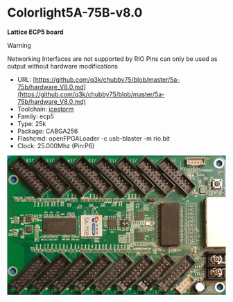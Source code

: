 # Colorlight5A-75B-v8.0
**Lattice ECP5 board**

> [!WARNING]
> Networking Interfaces are not supported by RIO
> Pins can only be used as output without hardware modifications

* URL: [https://github.com/q3k/chubby75/blob/master/5a-75b/hardware_V8.0.md](https://github.com/q3k/chubby75/blob/master/5a-75b/hardware_V8.0.md)
* Toolchain: [icestorm](../../generator/toolchains/icestorm/README.md)
* Family: ecp5
* Type: 25k
* Package: CABGA256
* Flashcmd: openFPGALoader -c usb-blaster -m rio.bit
* Clock: 25.000Mhz (Pin:P6)

![board.png](board.png)

